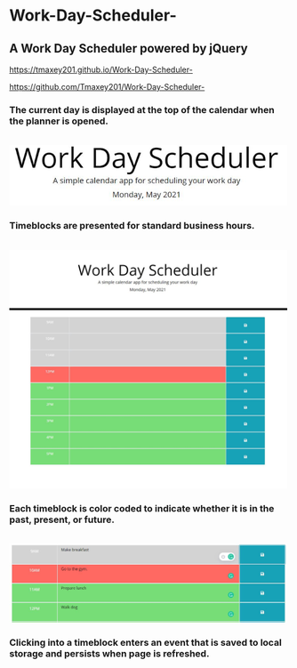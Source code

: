 # Work-Day-Scheduler-
## A Work Day Scheduler powered by jQuery
 
https://tmaxey201.github.io/Work-Day-Scheduler-

https://github.com/Tmaxey201/Work-Day-Scheduler-


### The current day is displayed at the top of the calendar when the planner is opened. 


<br>

<img src="assets/images/Capture2.JPG" width="500">  


<br>

### Timeblocks are presented for standard business hours.  


<br>

<img src="assets/images/Capture1.JPG" width="500">  


<br>

### Each timeblock is color coded to indicate whether it is in the past, present, or future.  


<br>


<img src="assets/images/Capture3.JPG" width="500">  


<br>

### Clicking into a timeblock enters an event that is saved to local storage and persists when page is refreshed.  